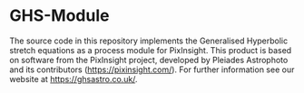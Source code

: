 # GHS-Module
The source code in this repository implements the Generalised Hyperbolic stretch equations as a process module for PixInsight.
This product is based on software from the PixInsight project, developed by Pleiades Astrophoto and its contributors (https://pixinsight.com/).
For further information see our website at https://ghsastro.co.uk/.
